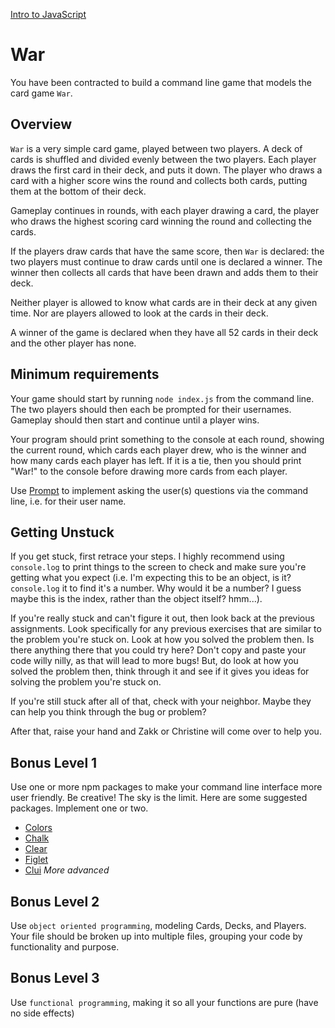 [Intro to JavaScript](https://github.com/ga-students/JS-DC)

# War
You have been contracted to build a command line game that models the card game `War`.

## Overview
`War` is a very simple card game, played between two players. A deck of cards
is shuffled and divided evenly between the two players. Each player draws the
first card in their deck, and puts it down. The player who draws a card with a
higher score wins the round and collects both cards, putting them at the bottom
of their deck.

Gameplay continues in rounds, with each player drawing a card, the player who
draws the highest scoring card winning the round and collecting the cards.

If the players draw cards that have the same score, then `War` is declared: the
two players must continue to draw cards until one is declared a winner. The
winner then collects all cards that have been drawn and adds them to their deck.

Neither player is allowed to know what cards are in their deck at any given
time. Nor are players allowed to look at the cards in their deck.

A winner of the game is declared when they have all 52 cards in their deck and
the other player has none.

## Minimum requirements
Your game should start by running `node index.js` from the command line. The
two players should then each be prompted for their usernames. Gameplay should
then start and continue until a player wins.

Your program should print something to the console at each round, showing the
current round, which cards each player drew, who is the winner and how many
cards each player has left. If it is a tie, then you should print "War!" to the
console before drawing more cards from each player.

Use [Prompt](https://www.npmjs.com/package/prompt) to implement
asking the user(s) questions via the command line, i.e. for their user name.

## Getting Unstuck
If you get stuck, first retrace your steps. I highly recommend using
`console.log` to print things to the screen to check and make sure you're
getting what you expect (i.e. I'm expecting this to be an object, is it?
`console.log` it to find it's a number. Why would it be a number? I guess maybe
this is the index, rather than the object itself? hmm...).

If you're really stuck and can't figure it out, then look back at the previous
assignments. Look specifically for any previous exercises that are similar to
the problem you're stuck on. Look at how you solved the problem then. Is there
anything there that you could try here? Don't copy and paste your code willy
nilly, as that will lead to more bugs! But, do look at how you solved the
problem then, think through it and see if it gives you ideas for solving the
problem you're stuck on.

If you're still stuck after all of that, check with your neighbor. Maybe they
can help you think through the bug or problem?

After that, raise your hand and Zakk or Christine will come over to help you.

## Bonus Level 1
Use one or more npm packages to make your command line interface more user
friendly. Be creative! The sky is the limit. Here are some suggested packages.
Implement one or two.

- [Colors](https://www.npmjs.com/package/colors)
- [Chalk](https://www.npmjs.com/package/chalk)
- [Clear](https://www.npmjs.com/package/clear)
- [Figlet](https://www.npmjs.com/package/figlet)
- [Clui](https://www.npmjs.com/package/clui) *More advanced*

## Bonus Level 2
Use `object oriented programming`, modeling Cards, Decks, and Players. Your
file should be broken up into multiple files, grouping your code by
functionality and purpose.

## Bonus Level 3
Use `functional programming`, making it so all your functions are pure (have no side effects)
